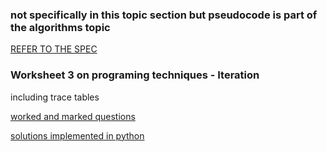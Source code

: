 ### not specifically in this topic section but pseudocode is part of the algorithms topic

[REFER TO THE SPEC](https://github.com/JachymT/a-level-cs-blog/edit/main/Algorithms%20and%20programming/2.2.1/Pseudocode/README.md)

### Worksheet 3 on programing techniques - Iteration
including trace tables
 
[worked and marked questions](https://github.com/JachymT/a-level-cs-blog/blob/main/Algorithms%20and%20programming/2.2.1/Pseudocode/worksheet.pdf)

[solutions implemented in python]()
